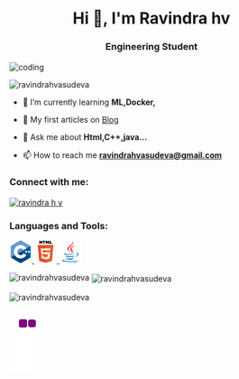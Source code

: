 <h1 align="center">Hi 👋, I'm Ravindra hv</h1>
<h3 align="center">Engineering Student</h3>
<img align ="center" alt="coding" width="400" src="https://miro.medium.com/max/828/0*7Q3yvSIv_t0ioJ-Z.gif">
<p align="left"> <img src="https://komarev.com/ghpvc/?username=ravindrahvasudeva&label=Profile%20views&color=0e75b6&style=flat" alt="ravindrahvasudeva" /> </p>

- 🌱 I’m currently learning **ML,Docker,**

- 📝 My first articles on [Blog](http://surl.li/dlbtn)

- 💬 Ask me about **Html,C++,java...**

- 📫 How to reach me **ravindrahvasudeva@gmail.com**

<h3 align="left">Connect with me:</h3>
<p align="left">
<a href="https://www.linkedin.com/in/ravindra-h-v-141555219/" target="blank"><img align="center" src="https://raw.githubusercontent.com/rahuldkjain/github-profile-readme-generator/master/src/images/icons/Social/linked-in-alt.svg" alt="ravindra h v" height="30" width="40" /></a>
</p>

<h3 align="left">Languages and Tools:</h3>
<p align="left"> <a href="https://www.w3schools.com/cpp/" target="_blank" rel="noreferrer"> <img src="https://raw.githubusercontent.com/devicons/devicon/master/icons/cplusplus/cplusplus-original.svg" alt="cplusplus" width="40" height="40"/> </a> <a href="https://www.w3.org/html/" target="_blank" rel="noreferrer"> <img src="https://raw.githubusercontent.com/devicons/devicon/master/icons/html5/html5-original-wordmark.svg" alt="html5" width="40" height="40"/> </a> <a href="https://www.java.com" target="_blank" rel="noreferrer"> <img src="https://raw.githubusercontent.com/devicons/devicon/master/icons/java/java-original.svg" alt="java" width="40" height="40"/> </a> </p>

<p><img align="left" src="https://github-readme-stats.vercel.app/api/top-langs?username=ravindrahvasudeva&show_icons=true&locale=en&layout=compact" alt="ravindrahvasudeva" /></p>

<p>&nbsp;<img align="center" src="https://github-readme-stats.vercel.app/api?username=ravindrahvasudeva&show_icons=true&locale=en" alt="ravindrahvasudeva" /></p>

<p><img align="center" src="https://github-readme-streak-stats.herokuapp.com/?user=ravindrahvasudeva&" alt="ravindrahvasudeva" /></p>

![snake gif](https://github.com/ravindrahvasudeva/ravindrahvasudeva/blob/output/github-contribution-grid-snake.gif)
